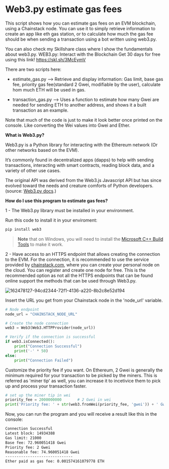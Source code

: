 # Web3.py estimate gas fees
This script shows how you can estimate gas fees on an EVM blockchain, using a Chainstack node. You can use it to simply retrieve information to create an app like eth gas station, or to calculate how much the gas fee should be when sending a transaction using a bot written using web3.py.

You can also check my Skillshare class where I show the fundamentals about web3.py. WEB3.py: Interact with the Blockchain
Get 30 days for free using this link! https://skl.sh/3McEymV

There are two scripts here:
  - estimate_gas.py --> Retrieve and display information: Gas limit, base gas fee, priority gas fee(standard 2 Gwei, modifiable by the user), calculate hom much ETH will be used in gas. 
  
  - transaction_gas.py --> Uses a function to estimate how many Gwei are needed for sending ETH to another address, and shows it a built transaction as an example. 


Note that much of the code is just to make it look better once printed on the console. Like converting the Wei values into Gwei and Ether.

<b>What is Web3.py?</b>

Web3.py is a Python library for interacting with the Ethereum network (Or other networks based on the EVM).

It’s commonly found in decentralized apps (dapps) to help with sending transactions, interacting with smart contracts, reading block data, and a variety of other use cases.

The original API was derived from the Web3.js Javascript API but has since evolved toward the needs and creature comforts of Python developers. (source: [Web3.py docs](https://web3py.readthedocs.io/en/stable/).)

<b>How do I use this program to estimate gas fees?</b>

1 - The Web3.py library must be installed in your environment.

Run this code to install it in your enviroment:

``` sh
pip install web3
```

> **Note** that on Windows, you will need to install the [Microsoft C++ Build Tools](https://visualstudio.microsoft.com/visual-cpp-build-tools/) to make it work.

2 - Have access to an HTTPS endpoint that allows creating the connection to the EVM. For the connection, it is recommended to use the service provided by [chainstack.com](https://chainstack.com/), where you can create your personal node on the cloud. You can register and create one node for free. This is the recommended option as not all the HTTPS endpoints that can be found online support the methods that can be used through Web3.py.

![162478127-94cd2344-72f1-4136-a220-8b2c8e52d194](https://user-images.githubusercontent.com/99700157/169823194-c3202f8f-5438-4a45-95e8-b2e1f6d44225.png)

Insert the URL you get from your Chainstack node in the 'node_url' variable.

```py
# Node endpoint
node_url = "CHAINSTACK_NODE_URL"

# Create the node connection
web3 = Web3(Web3.HTTPProvider(node_url))

# Verify if the connection is successful
if web3.isConnected():
    print("Connection Successful")
    print('-' * 50)
else:
    print("Connection Failed")
```

Customize the priority fee if you want. On Ethereum, 2 Gwei is generally the minimum required for your transaction to be picked by the miners. This is referred as 'miner tip' as well, you can increase it to incetivice them to pick up and process your transaction faster. 

```py
# set up the miner tip in wei
priority_fee = 2000000000       # 2 Gwei in wei
print('Priority fee: ' + str(web3.fromWei(priority_fee, 'gwei')) + ' Gwei')
```

Now, you can run the program and you will receive a result like this in the console:

```sh
Connection Successful
Latest block: 14934388
Gas limit: 21000
Base fee: 72.960051418 Gwei
Priority fee: 2 Gwei
Reasonable fee: 74.960051418 Gwei
------------------------------
Ether paid as gas fee: 0.001574161079778 ETH
```
